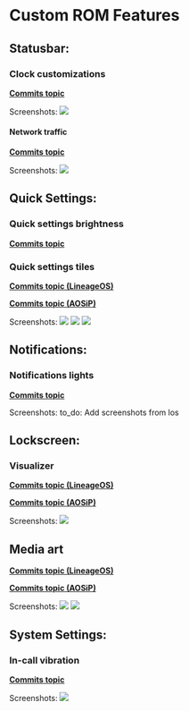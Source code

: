 ![]()
# Custom ROM Features

## Statusbar:

### Clock  customizations
**[Commits topic](https://review.lineageos.org/q/topic:%22ten-clock-customizations%22+(status:open%20OR%20status:merged))**

Screenshots:
![](https://github.com/ikeramat-tmp-org/customrom_features/raw/master/screenshots/status_bar/clock/Screenshot_20200912-230911.png)
#### Network traffic
**[Commits topic](https://review.lineageos.org/q/topic:"ten-network-traffic"+(status:open%20OR%20status:merged))**

Screenshots:
![](https://github.com/ikeramat-tmp-org/customrom_features/raw/master/screenshots/status_bar/network_traffic/Screenshot_20200912-231749.png)
## Quick Settings:

### Quick settings brightness
**[Commits topic](https://review.aosip.dev/q/topic:%22qs-brightness%22+(status:open%20OR%20status:merged))**

### Quick settings tiles

**[Commits topic (LineageOS)](https://review.lineageos.org/q/topic:%22ten-tiles%22+(status:open%20OR%20status:merged))**

**[Commits topic (AOSiP)](https://review.aosip.dev/q/topic:%2522tiles%2522+(status:open+OR+status:merged))**

Screenshots:
![](https://github.com/ikeramat-tmp-org/customrom_features/raw/master/screenshots/quick_settings/tiles/Screenshot_20200912-232409.png)
![](https://github.com/ikeramat-tmp-org/customrom_features/raw/master/screenshots/quick_settings/tiles/Screenshot_20200912-232421.png)
![](https://github.com/ikeramat-tmp-org/customrom_features/raw/master/screenshots/quick_settings/tiles/Screenshot_20200912-232425.png)
## Notifications:

### Notifications lights

**[Commits topic](https://review.lineageos.org/q/topic:"ten-network-traffic"+(status:open%20OR%20status:merged))**

Screenshots:
to_do: Add screenshots from los

## Lockscreen: 

### Visualizer
**[Commits topic (LineageOS)](https://review.lineageos.org/q/topic:"ten-network-traffic"+(status:open%20OR%20status:merged))**

**[Commits topic (AOSiP)](https://review.aosip.dev/q/topic:%22visualizer%22+(status:open%20OR%20status:merged))**

Screenshots:
![](https://github.com/ikeramat-tmp-org/customrom_features/raw/master/screenshots/lockscreen/visualizer/Screenshot_20200912-234756.png)
## Media art
**[Commits topic (LineageOS)](https://review.lineageos.org/q/topic:"ten-network-traffic"+(status:open%20OR%20status:merged))**

**[Commits topic (AOSiP)](https://review.aosip.dev/q/topic:%22ls-art-filter%22+(status:open%20OR%20status:merged))**

Screenshots:
![](https://github.com/ikeramat-tmp-org/customrom_features/raw/master/screenshots/lockscreen/media_art/Screenshot_20200912-234914.png)
![](https://github.com/ikeramat-tmp-org/customrom_features/raw/master/screenshots/lockscreen/media_art/Screenshot_20200912-235144.png)

## System Settings:

### In-call vibration
**[Commits topic](https://review.aosip.dev/q/topic:%22incall%22+(status:open%20OR%20status:merged))**

Screenshots:
![](https://github.com/ikeramat-tmp-org/customrom_features/raw/master/screenshots/system_settings/in-call/Screenshot_20200913-003514.png)